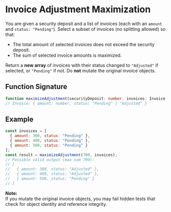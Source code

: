 # Invoice Adjustment Maximization

You are given a security deposit and a list of invoices (each with an `amount` and `status: "Pending"`). Select a subset of invoices (no splitting allowed) so that:

- The total amount of selected invoices does not exceed the security deposit.
- The sum of selected invoice amounts is maximized.

Return a **new array** of invoices with their status changed to `"Adjusted"` if selected, or `"Pending"` if not. Do **not** mutate the original invoice objects.

## Function Signature

```typescript
function maximizeAdjustment(securityDeposit: number, invoices: Invoice[]): Invoice[]
// Invoice: { amount: number, status: "Pending" | "Adjusted" }
```

## Example

```js
const invoices = [
  { amount: 300, status: "Pending" },
  { amount: 400, status: "Pending" },
  { amount: 500, status: "Pending" }
];
const result = maximizeAdjustment(700, invoices);
// Possible valid output (max sum 700):
// [
//   { amount: 300, status: "Adjusted" },
//   { amount: 400, status: "Adjusted" },
//   { amount: 500, status: "Pending" }
// ]
```

**Note:**  
If you mutate the original invoice objects, you may fail hidden tests that check for object identity and reference integrity.
